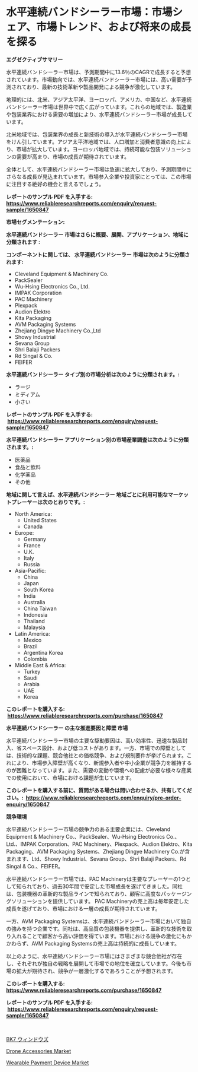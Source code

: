 <p><h1>水平連続バンドシーラー市場：市場シェア、市場トレンド、および将来の成長を探る</h1></p><p><strong>エグゼクティブサマリー</strong></p>
<p><p>水平連続バンドシーラー市場は、予測期間中に13.6％のCAGRで成長すると予想されています。市場動向では、水平連続バンドシーラー市場には、高い需要が予測されており、最新の技術革新や製品開発による競争が激化しています。</p><p>地理的には、北米、アジア太平洋、ヨーロッパ、アメリカ、中国など、水平連続バンドシーラー市場は世界中で広く広がっています。これらの地域では、製造業や包装業界における需要の増加により、水平連続バンドシーラー市場が成長しています。</p><p>北米地域では、包装業界の成長と新技術の導入が水平連続バンドシーラー市場をけん引しています。アジア太平洋地域では、人口増加と消費者意識の向上により、市場が拡大しています。ヨーロッパ地域では、持続可能な包装ソリューションの需要が高まり、市場の成長が期待されています。</p><p>全体として、水平連続バンドシーラー市場は急速に拡大しており、予測期間中にさらなる成長が見込まれています。市場参入企業や投資家にとっては、この市場に注目する絶好の機会と言えるでしょう。</p></p>
<p><strong>レポートのサンプル PDF を入手する: <a href="https://www.reliableresearchreports.com/enquiry/request-sample/1650847">https://www.reliableresearchreports.com/enquiry/request-sample/1650847</a></strong></p>
<p><strong>市場セグメンテーション:</strong></p>
<p><strong> 水平連続バンドシーラー 市場はさらに概要、展開、アプリケーション、地域に分類されます :</strong></p>
<p><strong>コンポーネントに関しては、 水平連続バンドシーラー 市場は次のように分類されます: &nbsp;</strong></p>
<p><ul><li>Cleveland Equipment & Machinery Co.</li><li>PackSealer</li><li>Wu-Hsing Electronics Co., Ltd.</li><li>IMPAK Corporation</li><li>PAC Machinery</li><li>Plexpack</li><li>Audion Elektro</li><li>Kita Packaging</li><li>AVM Packaging Systems</li><li>Zhejiang Dingye Machinery Co.,Ltd</li><li>Showy Industrial</li><li>Sevana Group</li><li>Shri Balaji Packers</li><li>Rd Singal & Co.</li><li>FEIFER</li></ul></p>
<p><strong> 水平連続バンドシーラー タイプ別の市場分析は次のように分類されます。:</strong></p>
<p><ul><li>ラージ</li><li>ミディアム</li><li>小さい</li></ul></p>
<p><strong>レポートのサンプル PDF を入手する: &nbsp;<a href="https://www.reliableresearchreports.com/enquiry/request-sample/1650847">https://www.reliableresearchreports.com/enquiry/request-sample/1650847</a></strong></p>
<p><strong> 水平連続バンドシーラー アプリケーション別の市場産業調査は次のように分類されます。:</strong></p>
<p><ul><li>医薬品</li><li>食品と飲料</li><li>化学薬品</li><li>その他</li></ul></p>
<p><strong>地域に関して言えば、水平連続バンドシーラー 地域ごとに利用可能なマーケットプレーヤーは次のとおりです。:</strong></p>
<p><ul>
    <li>
        North America:
        <ul>
            <li>United States</li>
            <li>Canada</li>
        </ul>
    </li>
    <li>
        Europe:
        <ul>
            <li>Germany</li>
            <li>France</li>
            <li>U.K.</li>
            <li>Italy</li>
            <li>Russia</li>
        </ul>
    </li>
    <li>
        Asia-Pacific:
        <ul>
            <li>China</li>
            <li>Japan</li>
            <li>South Korea</li>
            <li>India</li>
            <li>Australia</li>
            <li>China Taiwan</li>
            <li>Indonesia</li>
            <li>Thailand</li>
            <li>Malaysia</li>
        </ul>
    </li>
    <li>
        Latin America:
        <ul>
            <li>Mexico</li>
            <li>Brazil</li>
            <li>Argentina Korea</li>
            <li>Colombia</li>
        </ul>
    </li>
    <li>
        Middle East & Africa:
        <ul>
            <li>Turkey</li>
            <li>Saudi</li>
            <li>Arabia</li>
            <li>UAE</li>
            <li>Korea</li>
        </ul>
    </li>
    </ul></p>
<p><strong>このレポートを購入する: &nbsp;<a href="https://www.reliableresearchreports.com/purchase/1650847">https://www.reliableresearchreports.com/purchase/1650847</a></strong></p>
<p><strong>水平連続バンドシーラー の主な推進要因と障壁 市場</strong></p>
<p><p>水平連続バンドシーラー市場の主要な駆動要因は、高い効率性、迅速な製品封入、省スペース設計、および低コストがあります。一方、市場での障壁としては、技術的な課題、競合他社との価格競争、および規制要件が挙げられます。これにより、市場参入障壁が高くなり、新規参入者や中小企業が競争力を維持するのが困難となっています。また、需要の変動や環境への配慮が必要な様々な産業での使用において、市場における課題が生じています。</p></p>
<p><strong>このレポートを購入する前に、質問がある場合は問い合わせるか、共有してください。:&nbsp; <a href="https://www.reliableresearchreports.com/enquiry/pre-order-enquiry/1650847">https://www.reliableresearchreports.com/enquiry/pre-order-enquiry/1650847</a></strong></p>
<p><strong>競争環境</strong></p>
<p><p>水平連続バンドシーラー市場の競争力のある主要企業には、Cleveland Equipment & Machinery Co.、PackSealer、Wu-Hsing Electronics Co.、Ltd.、IMPAK Corporation、PAC Machinery、Plexpack、Audion Elektro、Kita Packaging、AVM Packaging Systems、Zhejiang Dingye Machinery Co.が含まれます、Ltd、Showy Industrial、Sevana Group、Shri Balaji Packers、Rd Singal & Co.、FEIFER。</p><p>水平連続バンドシーラー市場では、PAC Machineryは主要なプレーヤーの1つとして知られており、過去30年間で安定した市場成長を遂げてきました。同社は、包装機器の革新的な製品ラインで知られており、顧客に高度なパッケージングソリューションを提供しています。 PAC Machineryの売上高は毎年安定した成長を遂げており、市場における一層の成長が期待されています。</p><p>一方、AVM Packaging Systemsは、水平連続バンドシーラー市場において独自の強みを持つ企業です。同社は、高品質の包装機器を提供し、革新的な技術を取り入れることで顧客から高い評価を得ています。市場における競争の激化にもかかわらず、AVM Packaging Systemsの売上高は持続的に成長しています。</p><p>以上のように、水平連続バンドシーラー市場にはさまざまな競合他社が存在し、それぞれが独自の戦略を展開して市場での地位を確立しています。今後も市場の拡大が期待され、競争が一層激化するであろうことが予想されます。</p></p>
<p><strong>このレポートを購入する: &nbsp; <a href="https://www.reliableresearchreports.com/purchase/1650847">https://www.reliableresearchreports.com/purchase/1650847</a></strong></p>
<p><strong>レポートのサンプル PDF を入手する: &nbsp;<a href="https://www.reliableresearchreports.com/enquiry/request-sample/1650847">https://www.reliableresearchreports.com/enquiry/request-sample/1650847</a></strong><strong></strong></p>
<p>&nbsp;</p>
<p><p><a href="https://github.com/EstaSprer20231/Market-Research-Report-List-1/blob/main/119081610201.md">BK7 ウィンドウズ</a></p><p><a href="https://github.com/Krish2023na/Market-Research-Report-List-3/blob/main/drone-accessories-market.md">Drone Accessories Market</a></p><p><a href="https://github.com/RickHolmes3/Market-Research-Report-List-4/blob/main/wearable-payment-device-market.md">Wearable Payment Device Market</a></p></p>